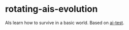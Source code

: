 # rotating-ais-evolution
AIs learn how to survive in a basic world. Based on [ai-test](https://github.com/tropicsapling/ai-test).
